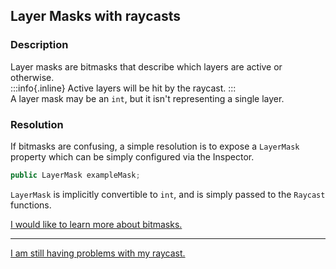 ## Layer Masks with raycasts
### Description
Layer masks are bitmasks that describe which layers are active or otherwise.  
:::info{.inline}
Active layers will be hit by the raycast.
:::  
A layer mask may be an `int`, but it isn't representing a single layer.  
### Resolution
If bitmasks are confusing, a simple resolution is to expose a `LayerMask` property which can be simply configured via the Inspector.  
```csharp
public LayerMask exampleMask;
```
`LayerMask` is implicitly convertible to `int`, and is simply passed to the `Raycast` functions.  

[I would like to learn more about bitmasks.](../Physics/Bitmasks.md)

---
[I am still having problems with my raycast.](Incorrect%20Parameters.md)